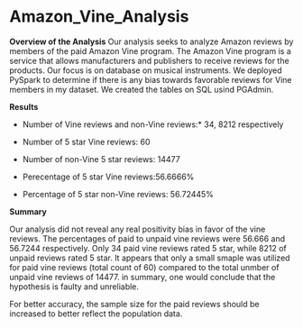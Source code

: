 # Amazon_Vine_Analysis

**Overview of the Analysis**
Our analysis seeks to analyze Amazon reviews by members of the paid Amazon Vine program. The Amazon Vine program is a service that allows manufacturers and publishers to receive reviews for the products. Our focus is on database on musical instruments. We deployed PySpark to determine if there is any bias towards favorable reviews for Vine members  in my dataset. We created the tables on SQL usind PGAdmin.

**Results**

* Number of Vine reviews and non-Vine reviews:* 34, 8212 respectively

* Number of 5 star Vine reviews: 60

* Number of non-Vine 5 star reviews: 14477

* Perecentage of 5 star Vine reviews:56.6666%

* Percentage of 5 star non-Vine reviews: 56.72445%


**Summary**

Our analysis did not reveal any real positivity bias in favor of the vine reviews. The percentages of paid to unpaid vine reviews were 56.666 and 56.7244 respectively.
Only 34 paid vine reviews rated 5 star, while 8212 of unpaid reviews rated 5 star. It appears that only a small smaple was utilized for paid vine reviews (total count of 60) compared to the total unmber of unpaid vine reviews of 14477. in summary, one would conclude that the hypothesis is faulty and unreliable.

For better accuracy, the sample size for the paid reviews should be increased to better reflect the population data.
